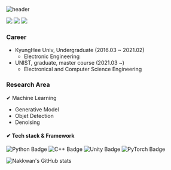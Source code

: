![header](https://capsule-render.vercel.app/api?type=Waving&color=0:DCE35B,100:45B649&height=250&section=header&text=Nakkwan%20Github&fontSize=50)

<p>
  <a href="https://nakkwan.github.io/" target="_blank"><img src="https://img.shields.io/badge/Nakkwan Blog-83B81A?style=flat&logo=Bloglovin&logoColor=FFFFFF"/></a>
  <a href="mailto:cvvc1997@gmail.com" target="_blank"><img src="https://img.shields.io/badge/cvvc1997@gmail.com-F24E1E?style=flat&logo=Gmail&logoColor=white"/></a>
  <a href="https://www.instagram.com/nak_panh/" target="_blank"><img src="https://img.shields.io/badge/instagram-E4405F?style=flat&logo=Instagram&logoColor=white"/></a>
</p>

### Career
- KyungHee Univ, Undergraduate (2016.03 ~ 2021.02)
  - Electronic Engineering
- UNIST, graduate, master course (2021.03 ~)
  - Electronical and Computer Science Engineering

### Research Area
✔ Machine Learning
  - Generative Model
  - Objet Detection
  - Denoising

#### ✔ Tech stack & Framework
![Python Badge](http://img.shields.io/badge/Python-3776AB?style=flat&logo=Python&logoColor=white)
![C++ Badge](http://img.shields.io/badge/C++-00599C?style=flat&logo=C++&logoColor=white)
![Unity Badge](http://img.shields.io/badge/Unity-FFFFFF?style=flat&logo=Unity&logoColor=white)
![PyTorch Badge](http://img.shields.io/badge/PyTorch-EE4C2C?style=flat&logo=PyTorch&logoColor=white)
  
![Nakkwan's GitHub stats](https://github-readme-stats.vercel.app/api?username=Nakkwan&show_icons=true&theme=vue-dark)
  
